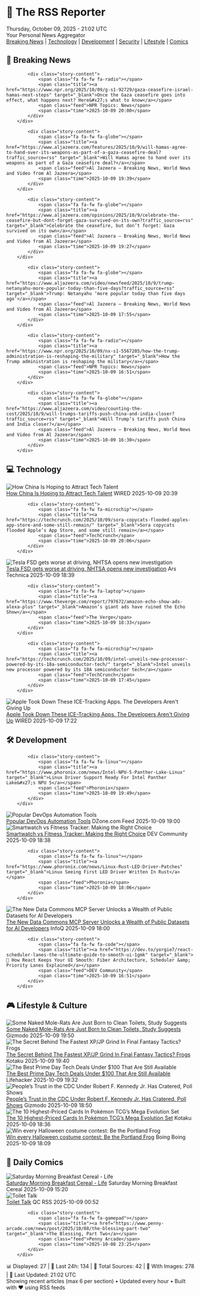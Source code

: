 <!-- Processing 54 RSS feeds at 2025-10-09 21:02:00 UTC -->
<!-- Processing: XKCD -->
<!-- Processing: Penny Arcade -->
<!-- Processing: Poorly Drawn Lines -->
<!-- Processing: Dilbert -->
<!-- Processing: Questionable Content -->
<!-- Processing: CNN Top Stories -->
<!-- Processing: CNN Breaking News -->
<!-- Processing: Al Jazeera Breaking News -->
<!-- Processing: NPR News -->
<!-- Processing: CBC News -->
<!-- Error processing https://rss.cbc.ca/lineup/topstories.xml: The read operation timed out -->
<!-- Processing: NBC News Breaking -->
<!-- Processing: TechCrunch -->
<!-- Processing: WIRED -->
<!-- Processing: Slashdot -->
<!-- Processing: Lobsters Python -->
<!-- Processing: Hacker News -->
<!-- Processing: Phoronix Linux News -->
<!-- Processing: DistroWatch -->
<!-- Processing: Red Hat Blog -->
<!-- Processing: Ubuntu Blog -->
<!-- Processing: GitLab Blog -->
<!-- Processing: Martin Fowler -->
<!-- Processing: Lifehacker -->
<!-- Processing: Krebs on Security -->
<!-- Generated 7 new posts out of 24 feeds processed -->
<div class="newspaper-header">
    <h1 class="newspaper-title">📰 The RSS Reporter</h1>
    <div class="newspaper-date">Thursday, October 09, 2025 - 21:02 UTC</div>
    <div class="newspaper-subtitle">Your Personal News Aggregator</div>
</div>

<div class="newspaper-nav">
    <a href="#breaking">Breaking News</a> |
    <a href="#tech">Technology</a> |
    <a href="#dev">Development</a> |
    <a href="#security">Security</a> |
    <a href="#lifestyle">Lifestyle</a> |
    <a href="#webcomics">Comics</a>
</div>

<div class="news-section breaking-news" id="breaking">
<h2 class="section-header">🚨 Breaking News</h2>
<div class="stories-container">
<div class="story">
            
            <div class="story-content">
                <span class="fa fa-fw fa-radio"></span>
                <span class="title"><a href="https://www.npr.org/2025/10/09/g-s1-92729/gaza-ceasefire-israel-hamas-next-steps" target="_blank">Once the Gaza ceasefire goes into effect, what happens next? Here&#x27;s what to know</a></span>
                <span class="feed">NPR Topics: News</span>
                <span class="time">2025-10-09 20:00</span>
            </div>
        </div>
<div class="story">
            
            <div class="story-content">
                <span class="fa fa-fw fa-globe"></span>
                <span class="title"><a href="https://www.aljazeera.com/features/2025/10/9/will-hamas-agree-to-hand-over-its-weapons-as-part-of-a-gaza-ceasefire-deal?traffic_source=rss" target="_blank">Will Hamas agree to hand over its weapons as part of a Gaza ceasefire deal?</a></span>
                <span class="feed">Al Jazeera – Breaking News, World News and Video from Al Jazeera</span>
                <span class="time">2025-10-09 19:39</span>
            </div>
        </div>
<div class="story">
            
            <div class="story-content">
                <span class="fa fa-fw fa-globe"></span>
                <span class="title"><a href="https://www.aljazeera.com/opinions/2025/10/9/celebrate-the-ceasefire-but-dont-forget-gaza-survived-on-its-own?traffic_source=rss" target="_blank">Celebrate the ceasefire, but don’t forget: Gaza survived on its own</a></span>
                <span class="feed">Al Jazeera – Breaking News, World News and Video from Al Jazeera</span>
                <span class="time">2025-10-09 19:27</span>
            </div>
        </div>
<div class="story">
            
            <div class="story-content">
                <span class="fa fa-fw fa-globe"></span>
                <span class="title"><a href="https://www.aljazeera.com/video/newsfeed/2025/10/9/trump-netanyahu-more-popular-today-than-five-days?traffic_source=rss" target="_blank">Trump: Netanyahu ‘more popular today than five days ago’</a></span>
                <span class="feed">Al Jazeera – Breaking News, World News and Video from Al Jazeera</span>
                <span class="time">2025-10-09 17:55</span>
            </div>
        </div>
<div class="story">
            
            <div class="story-content">
                <span class="fa fa-fw fa-radio"></span>
                <span class="title"><a href="https://www.npr.org/2025/10/09/nx-s1-5567205/how-the-trump-administration-is-reshaping-the-military" target="_blank">How the Trump administration is reshaping the military</a></span>
                <span class="feed">NPR Topics: News</span>
                <span class="time">2025-10-09 16:51</span>
            </div>
        </div>
<div class="story">
            
            <div class="story-content">
                <span class="fa fa-fw fa-globe"></span>
                <span class="title"><a href="https://www.aljazeera.com/video/counting-the-cost/2025/10/9/will-trumps-tariffs-push-china-and-india-closer?traffic_source=rss" target="_blank">Will Trump’s tariffs push China and India closer?</a></span>
                <span class="feed">Al Jazeera – Breaking News, World News and Video from Al Jazeera</span>
                <span class="time">2025-10-09 16:30</span>
            </div>
        </div>
</div>
</div>
<div class="news-section tech-news" id="tech">
<h2 class="section-header">💻 Technology</h2>
<div class="stories-container">
<div class="story">
            <img src="https://media.wired.com/photos/68e439ec3af653221caab15e/master/pass/Uncanny-Valley-roundup-H1B-Visa-.jpg" alt="How China Is Hoping to Attract Tech Talent" class="story-image" loading="lazy" onerror="this.style.display='none'">
            <div class="story-content">
                <span class="fa fa-fw fa-bolt"></span>
                <span class="title"><a href="https://www.wired.com/story/uncanny-valley-podcast-how-china-is-hoping-to-attract-tech-talent/" target="_blank">How China Is Hoping to Attract Tech Talent</a></span>
                <span class="feed">WIRED</span>
                <span class="time">2025-10-09 20:39</span>
            </div>
        </div>
<div class="story">
            
            <div class="story-content">
                <span class="fa fa-fw fa-microchip"></span>
                <span class="title"><a href="https://techcrunch.com/2025/10/09/sora-copycats-flooded-apples-app-store-and-some-still-remain/" target="_blank">Sora copycats flooded Apple’s App Store, and some still remain</a></span>
                <span class="feed">TechCrunch</span>
                <span class="time">2025-10-09 20:06</span>
            </div>
        </div>
<div class="story">
            <img src="https://cdn.arstechnica.net/wp-content/uploads/2025/10/GettyImages-1155839798-500x500.jpg" alt="Tesla FSD gets worse at driving, NHTSA opens new investigation" class="story-image" loading="lazy" onerror="this.style.display='none'">
            <div class="story-content">
                <span class="fa fa-fw fa-cog"></span>
                <span class="title"><a href="https://arstechnica.com/cars/2025/10/tesla-fsd-gets-worse-at-driving-nhtsa-opens-new-investigation/" target="_blank">Tesla FSD gets worse at driving, NHTSA opens new investigation</a></span>
                <span class="feed">Ars Technica</span>
                <span class="time">2025-10-09 18:39</span>
            </div>
        </div>
<div class="story">
            
            <div class="story-content">
                <span class="fa fa-fw fa-laptop"></span>
                <span class="title"><a href="https://www.theverge.com/report/797672/amazon-echo-show-ads-alexa-plus" target="_blank">Amazon’s giant ads have ruined the Echo Show</a></span>
                <span class="feed">The Verge</span>
                <span class="time">2025-10-09 18:33</span>
            </div>
        </div>
<div class="story">
            
            <div class="story-content">
                <span class="fa fa-fw fa-microchip"></span>
                <span class="title"><a href="https://techcrunch.com/2025/10/09/intel-unveils-new-processor-powered-by-its-18a-semiconductor-tech/" target="_blank">Intel unveils new processor powered by its 18A semiconductor tech</a></span>
                <span class="feed">TechCrunch</span>
                <span class="time">2025-10-09 17:45</span>
            </div>
        </div>
<div class="story">
            <img src="https://media.wired.com/photos/68e6dd3ce4334bbf90c07d6d/master/pass/GettyImages-2238880030.jpg" alt="Apple Took Down These ICE-Tracking Apps. The Developers Aren&#x27;t Giving Up" class="story-image" loading="lazy" onerror="this.style.display='none'">
            <div class="story-content">
                <span class="fa fa-fw fa-bolt"></span>
                <span class="title"><a href="https://www.wired.com/story/apple-took-down-ice-tracking-apps-their-developers-arent-giving-up/" target="_blank">Apple Took Down These ICE-Tracking Apps. The Developers Aren&#x27;t Giving Up</a></span>
                <span class="feed">WIRED</span>
                <span class="time">2025-10-09 17:22</span>
            </div>
        </div>
</div>
</div>
<div class="news-section dev-news" id="dev">
<h2 class="section-header">🛠️ Development</h2>
<div class="stories-container">
<div class="story">
            
            <div class="story-content">
                <span class="fa fa-fw fa-linux"></span>
                <span class="title"><a href="https://www.phoronix.com/news/Intel-NPU-5-Panther-Lake-Linux" target="_blank">Linux Driver Support Ready For Intel Panther Lake&#x27;s NPU 5</a></span>
                <span class="feed">Phoronix</span>
                <span class="time">2025-10-09 19:49</span>
            </div>
        </div>
<div class="story">
            <img src="https://dz2cdn1.dzone.com/thumbnail?fid=18688400&w=600" alt="Popular DevOps Automation Tools" class="story-image" loading="lazy" onerror="this.style.display='none'">
            <div class="story-content">
                <span class="fa fa-fw fa-newspaper"></span>
                <span class="title"><a href="https://dzone.com/articles/popular-devops-automation-tools" target="_blank">Popular DevOps Automation Tools</a></span>
                <span class="feed">DZone.com Feed</span>
                <span class="time">2025-10-09 19:00</span>
            </div>
        </div>
<div class="story">
            <img src="https://media2.dev.to/dynamic/image/width=800%2Cheight=%2Cfit=scale-down%2Cgravity=auto%2Cformat=auto/https%3A%2F%2Fdev-to-uploads.s3.amazonaws.com%2Fuploads%2Farticles%2Fnfmksbk6im91qyvrjct2.jpg" alt="Smartwatch vs Fitness Tracker: Making the Right Choice" class="story-image" loading="lazy" onerror="this.style.display='none'">
            <div class="story-content">
                <span class="fa fa-fw fa-code"></span>
                <span class="title"><a href="https://dev.to/phoneexits/smartwatch-vs-fitness-tracker-making-the-right-choice-4ai2" target="_blank">Smartwatch vs Fitness Tracker: Making the Right Choice</a></span>
                <span class="feed">DEV Community</span>
                <span class="time">2025-10-09 18:38</span>
            </div>
        </div>
<div class="story">
            
            <div class="story-content">
                <span class="fa fa-fw fa-linux"></span>
                <span class="title"><a href="https://www.phoronix.com/news/Linux-Rust-LED-Driver-Patches" target="_blank">Linux Seeing First LED Driver Written In Rust</a></span>
                <span class="feed">Phoronix</span>
                <span class="time">2025-10-09 18:06</span>
            </div>
        </div>
<div class="story">
            <img src="https://res.infoq.com/news/2025/10/data-commons-mcp-server/en/headerimage/data-commons-mcp-server-1760030760718.jpeg" alt="The New Data Commons MCP Server Unlocks a Wealth of Public Datasets for AI Developers" class="story-image" loading="lazy" onerror="this.style.display='none'">
            <div class="story-content">
                <span class="fa fa-fw fa-info-circle"></span>
                <span class="title"><a href="https://www.infoq.com/news/2025/10/data-commons-mcp-server/?utm_campaign=infoq_content&utm_source=infoq&utm_medium=feed&utm_term=global" target="_blank">The New Data Commons MCP Server Unlocks a Wealth of Public Datasets for AI Developers</a></span>
                <span class="feed">InfoQ</span>
                <span class="time">2025-10-09 18:00</span>
            </div>
        </div>
<div class="story">
            
            <div class="story-content">
                <span class="fa fa-fw fa-code"></span>
                <span class="title"><a href="https://dev.to/yorgie7/react-scheduler-lanes-the-ultimate-guide-to-smooth-ui-1gmk" target="_blank">🚀 How React Keeps Your UI Smooth: Fiber Architecture, Scheduler &amp; Priority Lanes Explained</a></span>
                <span class="feed">DEV Community</span>
                <span class="time">2025-10-09 16:51</span>
            </div>
        </div>
</div>
</div>
<div class="news-section lifestyle-news" id="lifestyle">
<h2 class="section-header">🎮 Lifestyle & Culture</h2>
<div class="stories-container">
<div class="story">
            <img src="https://gizmodo.com/app/uploads/2025/10/naked-mole-rat-1280x853.jpg" alt="Some Naked Mole-Rats Are Just Born to Clean Toilets, Study Suggests" class="story-image" loading="lazy" onerror="this.style.display='none'">
            <div class="story-content">
                <span class="fa fa-fw fa-computer"></span>
                <span class="title"><a href="https://gizmodo.com/some-naked-mole-rats-are-just-born-to-clean-toilets-study-suggests-2000670578" target="_blank">Some Naked Mole-Rats Are Just Born to Clean Toilets, Study Suggests</a></span>
                <span class="feed">Gizmodo</span>
                <span class="time">2025-10-09 19:50</span>
            </div>
        </div>
<div class="story">
            <img src="https://kotaku.com/app/uploads/2025/10/FFT-Frogs.jpg" alt="The Secret Behind The Fastest XP/JP Grind In Final Fantasy Tactics? Frogs" class="story-image" loading="lazy" onerror="this.style.display='none'">
            <div class="story-content">
                <span class="fa fa-fw fa-gamepad"></span>
                <span class="title"><a href="https://kotaku.com/final-fantasy-tactics-guide-xp-jp-grind-tips-2000633724" target="_blank">The Secret Behind The Fastest XP/JP Grind In Final Fantasy Tactics? Frogs</a></span>
                <span class="feed">Kotaku</span>
                <span class="time">2025-10-09 19:40</span>
            </div>
        </div>
<div class="story">
            <img src="https://lifehacker.com/imagery/articles/01K705NQ4WHE52WK9YBSP94TMY/hero-image.png" alt="The Best Prime Day Tech Deals Under $100 That Are Still Available" class="story-image" loading="lazy" onerror="this.style.display='none'">
            <div class="story-content">
                <span class="fa fa-fw fa-life-ring"></span>
                <span class="title"><a href="https://lifehacker.com/tech/best-tech-deals-under-100-october-prime-day-2025?utm_medium=RSS" target="_blank">The Best Prime Day Tech Deals Under $100 That Are Still Available</a></span>
                <span class="feed">Lifehacker</span>
                <span class="time">2025-10-09 19:32</span>
            </div>
        </div>
<div class="story">
            <img src="https://gizmodo.com/app/uploads/2025/06/RFK-Jr.-testifying-1280x854.jpg" alt="People’s Trust in the CDC Under Robert F. Kennedy Jr. Has Cratered, Poll Shows" class="story-image" loading="lazy" onerror="this.style.display='none'">
            <div class="story-content">
                <span class="fa fa-fw fa-computer"></span>
                <span class="title"><a href="https://gizmodo.com/peoples-trust-in-the-cdc-under-robert-f-kennedy-jr-has-cratered-poll-shows-2000670333" target="_blank">People’s Trust in the CDC Under Robert F. Kennedy Jr. Has Cratered, Poll Shows</a></span>
                <span class="feed">Gizmodo</span>
                <span class="time">2025-10-09 18:50</span>
            </div>
        </div>
<div class="story">
            <img src="https://kotaku.com/app/uploads/2025/10/main-2-1280x720.jpg" alt="The 10 Highest-Priced Cards In Pokémon TCG’s Mega Evolution Set" class="story-image" loading="lazy" onerror="this.style.display='none'">
            <div class="story-content">
                <span class="fa fa-fw fa-gamepad"></span>
                <span class="title"><a href="https://kotaku.com/pokemon-tcg-mega-evolution-cards-price-mega-lucario-gardevoir-hyper-rare-2000633650" target="_blank">The 10 Highest-Priced Cards In Pokémon TCG’s Mega Evolution Set</a></span>
                <span class="feed">Kotaku</span>
                <span class="time">2025-10-09 18:36</span>
            </div>
        </div>
<div class="story">
            <img src="https://i0.wp.com/boingboing.net/wp-content/uploads/2025/10/61J5HJn54qL._AC_SX679_.jpg?fit=679%2C981&amp;quality=60&amp;ssl=1" alt="Win every Halloween costume contest: Be the Portland Frog" class="story-image" loading="lazy" onerror="this.style.display='none'">
            <div class="story-content">
                <span class="fa fa-fw fa-arrow-right"></span>
                <span class="title"><a href="https://boingboing.net/2025/10/09/win-every-halloween-costume-contest-be-the-portland-frog.html" target="_blank">Win every Halloween costume contest: Be the Portland Frog</a></span>
                <span class="feed">Boing Boing</span>
                <span class="time">2025-10-09 18:09</span>
            </div>
        </div>
</div>
</div>
<div class="news-section webcomics-section" id="webcomics">
<h2 class="section-header">🎨 Daily Comics</h2>
<div class="stories-container">
<div class="story">
            <img src="https://www.smbc-comics.com/comics/1759809286-20251009.png" alt="Saturday Morning Breakfast Cereal - Life" class="story-image" loading="lazy" onerror="this.style.display='none'">
            <div class="story-content">
                <span class="fa fa-fw fa-smile"></span>
                <span class="title"><a href="https://www.smbc-comics.com/comic/life-7" target="_blank">Saturday Morning Breakfast Cereal - Life</a></span>
                <span class="feed">Saturday Morning Breakfast Cereal</span>
                <span class="time">2025-10-09 15:20</span>
            </div>
        </div>
<div class="story">
            <img src="http://www.questionablecontent.net/comics/5674.png" alt="Toilet Talk" class="story-image" loading="lazy" onerror="this.style.display='none'">
            <div class="story-content">
                <span class="fa fa-fw fa-music"></span>
                <span class="title"><a href="http://questionablecontent.net/view.php?comic=5675" target="_blank">Toilet Talk</a></span>
                <span class="feed">QC RSS</span>
                <span class="time">2025-10-09 00:52</span>
            </div>
        </div>
<div class="story">
            
            <div class="story-content">
                <span class="fa fa-fw fa-gamepad"></span>
                <span class="title"><a href="https://www.penny-arcade.com/news/post/2025/10/08/the-blessing-part-two" target="_blank">The Blessing, Part Two</a></span>
                <span class="feed">Penny Arcade</span>
                <span class="time">2025-10-08 23:25</span>
            </div>
        </div>
</div>
</div>

<div class="newspaper-footer">
    <div class="stats">
        📊 Displayed: 27 | 📅 Last 24h: 134 | 📡 Total Sources: 42 | 📸 With Images: 278 |
        🔄 Last Updated: 21:02 UTC
    </div>
    <div class="footer-note">
        Showing recent articles (max 6 per section) • Updated every hour • Built with ❤️ using RSS feeds
    </div>
</div>
